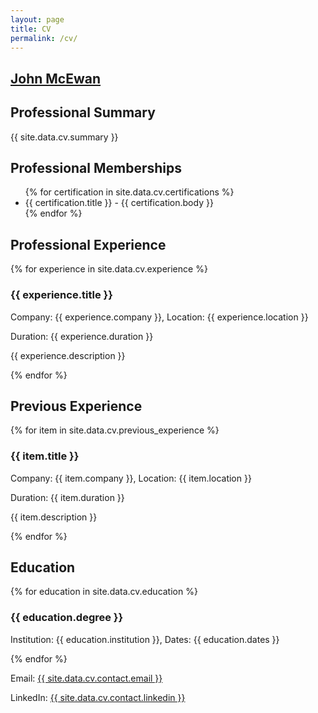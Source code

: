 ```yaml
---
layout: page
title: CV
permalink: /cv/
---
```


<div class="cv-container">

<h2><u><strong>John McEwan</strong></u></h2>

<h2>Professional Summary</h2>
<p>{{ site.data.cv.summary }}</p>

<h2>Professional Memberships</h2>
<ul>
{% for certification in site.data.cv.certifications %}
  <li>{{ certification.title }} - {{ certification.body }}</li>
{% endfor %}
</ul>

<h2>Professional Experience</h2>
{% for experience in site.data.cv.experience %}
  <div class="experience">
    <h3>{{ experience.title }}</h3>
    <p>Company: {{ experience.company }}, Location: {{ experience.location }}</p>
    <p>Duration: {{ experience.duration }}</p>
    <p>{{ experience.description }}</p>
  </div>
{% endfor %}

<h2>Previous Experience</h2>
{% for item in site.data.cv.previous_experience %}
  <div class="previous-experience">
    <h3>{{ item.title }}</h3>
    <p>Company: {{ item.company }}, Location: {{ item.location }}</p>
    <p>Duration: {{ item.duration }}</p>
    <p>{{ item.description }}</p>
  </div>
{% endfor %}

<h2>Education</h2>
{% for education in site.data.cv.education %}
  <div class="education">
    <h3>{{ education.degree }}</h3>
    <p>Institution: {{ education.institution }}, Dates: {{ education.dates }}</p>
  </div>
{% endfor %}

<div class="contact-info">
  <p>Email: <a href="mailto:{{ site.data.cv.contact.email }}">{{ site.data.cv.contact.email }}</a></p>
  <p>LinkedIn: <a href="{{ site.data.cv.contact.linkedin }}">{{ site.data.cv.contact.linkedin }}</a></p>
</div>



</div>